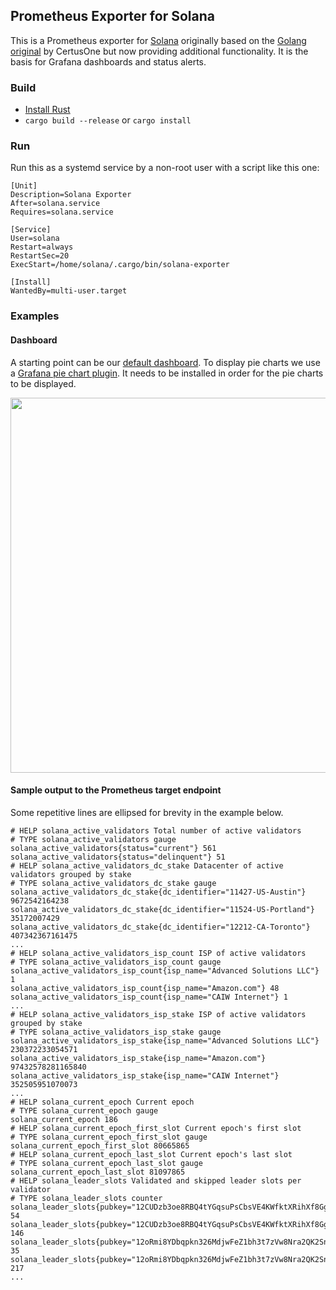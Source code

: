 ## Prometheus Exporter for Solana

This is a Prometheus exporter for [Solana](https://github.com/solana-labs/solana) originally based
on the [Golang original](https://github.com/certusone/solana_exporter) by CertusOne but now
providing additional functionality. It is the basis for Grafana dashboards and status alerts.

### Build

* [Install Rust](https://www.rust-lang.org/tools/install)
* `cargo build --release` or `cargo install`

### Run

Run this as a systemd service by a non-root user with a script like this one:
```
[Unit]
Description=Solana Exporter
After=solana.service
Requires=solana.service

[Service]
User=solana
Restart=always
RestartSec=20
ExecStart=/home/solana/.cargo/bin/solana-exporter

[Install]
WantedBy=multi-user.target
```

### Examples

#### Dashboard

A starting point can be our [default dashboard](./dashboards/rustiq.json).  To display pie charts we
use a [Grafana pie chart plugin](https://grafana.com/grafana/plugins/grafana-piechart-panel/). It
needs to be installed in order for the pie charts to be displayed.

<img src="https://imgur.com/a/Bi5xurZ" width="600" alt="" />

#### Sample output to the Prometheus target endpoint

Some repetitive lines are ellipsed for brevity in the example below.
```
# HELP solana_active_validators Total number of active validators
# TYPE solana_active_validators gauge
solana_active_validators{status="current"} 561
solana_active_validators{status="delinquent"} 51
# HELP solana_active_validators_dc_stake Datacenter of active validators grouped by stake
# TYPE solana_active_validators_dc_stake gauge
solana_active_validators_dc_stake{dc_identifier="11427-US-Austin"} 9672542164238
solana_active_validators_dc_stake{dc_identifier="11524-US-Portland"} 35172007429
solana_active_validators_dc_stake{dc_identifier="12212-CA-Toronto"} 407342367161475
...
# HELP solana_active_validators_isp_count ISP of active validators
# TYPE solana_active_validators_isp_count gauge
solana_active_validators_isp_count{isp_name="Advanced Solutions LLC"} 1
solana_active_validators_isp_count{isp_name="Amazon.com"} 48
solana_active_validators_isp_count{isp_name="CAIW Internet"} 1
...
# HELP solana_active_validators_isp_stake ISP of active validators grouped by stake
# TYPE solana_active_validators_isp_stake gauge
solana_active_validators_isp_stake{isp_name="Advanced Solutions LLC"} 230372233054571
solana_active_validators_isp_stake{isp_name="Amazon.com"} 97432578281165840
solana_active_validators_isp_stake{isp_name="CAIW Internet"} 352505951070073
...
# HELP solana_current_epoch Current epoch
# TYPE solana_current_epoch gauge
solana_current_epoch 186
# HELP solana_current_epoch_first_slot Current epoch's first slot
# TYPE solana_current_epoch_first_slot gauge
solana_current_epoch_first_slot 80665865
# HELP solana_current_epoch_last_slot Current epoch's last slot
# TYPE solana_current_epoch_last_slot gauge
solana_current_epoch_last_slot 81097865
# HELP solana_leader_slots Validated and skipped leader slots per validator
# TYPE solana_leader_slots counter
solana_leader_slots{pubkey="12CUDzb3oe8RBQ4tYGqsuPsCbsVE4KWfktXRihXf8Ggq",status="skipped"} 54
solana_leader_slots{pubkey="12CUDzb3oe8RBQ4tYGqsuPsCbsVE4KWfktXRihXf8Ggq",status="validated"} 146
solana_leader_slots{pubkey="12oRmi8YDbqpkn326MdjwFeZ1bh3t7zVw8Nra2QK2SnR",status="skipped"} 35
solana_leader_slots{pubkey="12oRmi8YDbqpkn326MdjwFeZ1bh3t7zVw8Nra2QK2SnR",status="validated"} 217
...
```
